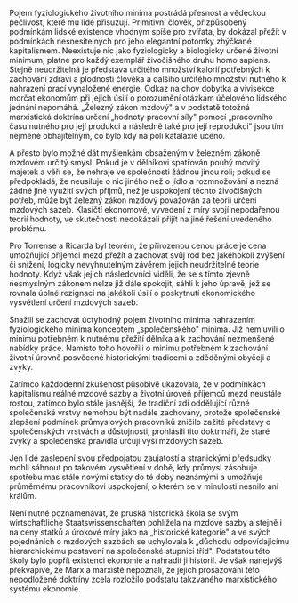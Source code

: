 Pojem fyziologického životního minima postrádá přesnost a vědeckou pečlivost, které mu lidé přisuzují. Primitivní člověk, přizpůsobený podmínkám lidské existence vhodným spíše pro zvířata, by dokázal přežít v podmínkách nesnesitelných pro jeho elegantní potomky zhýčkané kapitalismem. Neexistuje nic jako fyziologicky a biologicky určené životní minimum, platné pro každý exemplář živočišného druhu homo sapiens. Stejně neudržitelná je představa určitého množství kalorií potřebných k zachování zdraví a plodnosti člověka a dalšího určitého množství nutného k nahrazení prací vynaložené energie. Odkaz na chov dobytka a vivisekce morčat ekonomům při jejich úsilí o porozumění otázkám účelového lidského jednání nepomáhá. „Železný zákon mzdový" a v podstatě totožná marxistická doktrína určení „hodnoty pracovní síly" pomocí „pracovního času nutného pro její produkci a následně také pro její reprodukci" jsou tím nejméně obhajitelným, co bylo kdy na poli katalaxie učeno.

A přesto bylo možné dát myšlenkám obsaženým v železném zákoně mzdovém určitý smysl. Pokud je v dělníkovi spatřován pouhý movitý majetek a věří se, že nehraje ve společnosti žádnou jinou roli; pokud se předpokládá, že neusiluje o nic jiného než o jídlo a rozmnožování a nezná žádné jiné využití svých příjmů, než je uspokojení těchto živočišných potřeb, může být železný zákon mzdový považován za teorii určení mzdových sazeb. Klasičtí ekonomové, vyvedení z míry svojí nepodařenou teorií hodnoty, ve skutečnosti nedokázali přijít na jiné řešení uvedeného problému.

Pro Torrense a Ricarda byl teorém, že přirozenou cenou práce je cena umožňující příjemci mezd přežít a zachovat svůj rod bez jakéhokoli zvýšení či snížení, logicky nevyhnutelným závěrem jejich neudržitelné teorie hodnoty. Když však jejich následovníci viděli, že se s tímto zjevně nesmyslným zákonem nelze již dále spokojit, sáhli k jeho úpravě, jež se rovnala úplné rezignaci na jakékoli úsilí o poskytnutí ekonomického vysvětlení určení mzdových sazeb.

Snažili se zachovat úctyhodný pojem životního minima nahrazením fyziologického minima konceptem „společenského" minima. Již nemluvili o minimu potřebném k nutnému přežití dělníka a k zachování nezmenšené nabídky práce. Namísto toho hovořili o minimu potřebném k zachování životní úrovně posvěcené historickými tradicemi a zděděnými obyčeji a zvyky.

Zatímco každodenní zkušenost působivě ukazovala, že v podmínkách kapitalismu reálné mzdové sazby a životní úroveň příjemců mezd neustále rostou, zatímco bylo stále jasnější, že tradiční zdi oddělující různé společenské vrstvy nemohou být nadále zachovány, protože společenské zlepšení podmínek průmyslových pracovníků zničilo zažité představy o společenských vrstvách a důstojnosti, prohlásili tito doktrináři, že staré zvyky a společenská pravidla určují výši mzdových sazeb.

Jen lidé zaslepení svou předpojatou zaujatostí a stranickými předsudky mohli sáhnout po takovém vysvětlení v době, kdy průmysl zásobuje spotřebu mas stále novými statky do té doby neznámými a umožňuje průměrnému pracovníkovi uspokojení, o kterém se v minulosti nesnilo ani králům.

Není nutné poznamenávat, že pruská historická škola se svým wirtschaftliche Staatswissenschaften pohlížela na mzdové sazby a stejně i na ceny statků a úrokové míry jako na „historické kategorie" a ve svých pojednáních o mzdových sazbách se uchylovala k „důchodu odpovídajícímu hierarchickému postavení na společenské stupnici tříd". Podstatou této školy bylo popřít existenci ekonomie a nahradit ji historií. Je však nanejvýš překvapivé, že Marx a marxisté nepoznali, že jejich prosazování této nepodložené doktríny zcela rozložilo podstatu takzvaného marxistického systému ekonomie.